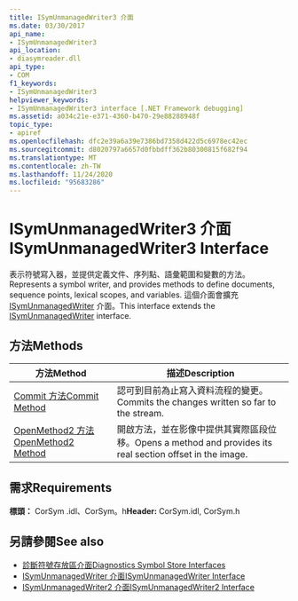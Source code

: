 ```yaml
---
title: ISymUnmanagedWriter3 介面
ms.date: 03/30/2017
api_name:
- ISymUnmanagedWriter3
api_location:
- diasymreader.dll
api_type:
- COM
f1_keywords:
- ISymUnmanagedWriter3
helpviewer_keywords:
- ISymUnmanagedWriter3 interface [.NET Framework debugging]
ms.assetid: a034c21e-e371-4360-b470-29e88288948f
topic_type:
- apiref
ms.openlocfilehash: dfc2e39a6a39e7386bd7358d422d5c6978ec42ec
ms.sourcegitcommit: d8020797a6657d0fbbdff362b80300815f682f94
ms.translationtype: MT
ms.contentlocale: zh-TW
ms.lasthandoff: 11/24/2020
ms.locfileid: "95683286"
---
```

# <a name="isymunmanagedwriter3-interface"></a><span data-ttu-id="85d92-102">ISymUnmanagedWriter3 介面</span><span class="sxs-lookup"><span data-stu-id="85d92-102">ISymUnmanagedWriter3 Interface</span></span>

<span data-ttu-id="85d92-103">表示符號寫入器，並提供定義文件、序列點、語彙範圍和變數的方法。</span><span class="sxs-lookup"><span data-stu-id="85d92-103">Represents a symbol writer, and provides methods to define documents, sequence points, lexical scopes, and variables.</span></span> <span data-ttu-id="85d92-104">這個介面會擴充 [ISymUnmanagedWriter](isymunmanagedwriter-interface.md) 介面。</span><span class="sxs-lookup"><span data-stu-id="85d92-104">This interface extends the [ISymUnmanagedWriter](isymunmanagedwriter-interface.md) interface.</span></span>  
  
## <a name="methods"></a><span data-ttu-id="85d92-105">方法</span><span class="sxs-lookup"><span data-stu-id="85d92-105">Methods</span></span>  
  
|<span data-ttu-id="85d92-106">方法</span><span class="sxs-lookup"><span data-stu-id="85d92-106">Method</span></span>|<span data-ttu-id="85d92-107">描述</span><span class="sxs-lookup"><span data-stu-id="85d92-107">Description</span></span>|  
|------------|-----------------|  
|[<span data-ttu-id="85d92-108">Commit 方法</span><span class="sxs-lookup"><span data-stu-id="85d92-108">Commit Method</span></span>](isymunmanagedwriter3-commit-method.md)|<span data-ttu-id="85d92-109">認可到目前為止寫入資料流程的變更。</span><span class="sxs-lookup"><span data-stu-id="85d92-109">Commits the changes written so far to the stream.</span></span>|  
|[<span data-ttu-id="85d92-110">OpenMethod2 方法</span><span class="sxs-lookup"><span data-stu-id="85d92-110">OpenMethod2 Method</span></span>](isymunmanagedwriter3-openmethod2-method.md)|<span data-ttu-id="85d92-111">開啟方法，並在影像中提供其實際區段位移。</span><span class="sxs-lookup"><span data-stu-id="85d92-111">Opens a method and provides its real section offset in the image.</span></span>|  
  
## <a name="requirements"></a><span data-ttu-id="85d92-112">需求</span><span class="sxs-lookup"><span data-stu-id="85d92-112">Requirements</span></span>  

 <span data-ttu-id="85d92-113">**標頭：** CorSym .idl、CorSym。h</span><span class="sxs-lookup"><span data-stu-id="85d92-113">**Header:** CorSym.idl, CorSym.h</span></span>  
  
## <a name="see-also"></a><span data-ttu-id="85d92-114">另請參閱</span><span class="sxs-lookup"><span data-stu-id="85d92-114">See also</span></span>

- [<span data-ttu-id="85d92-115">診斷符號存放區介面</span><span class="sxs-lookup"><span data-stu-id="85d92-115">Diagnostics Symbol Store Interfaces</span></span>](diagnostics-symbol-store-interfaces.md)
- [<span data-ttu-id="85d92-116">ISymUnmanagedWriter 介面</span><span class="sxs-lookup"><span data-stu-id="85d92-116">ISymUnmanagedWriter Interface</span></span>](isymunmanagedwriter-interface.md)
- [<span data-ttu-id="85d92-117">ISymUnmanagedWriter2 介面</span><span class="sxs-lookup"><span data-stu-id="85d92-117">ISymUnmanagedWriter2 Interface</span></span>](isymunmanagedwriter2-interface.md)

